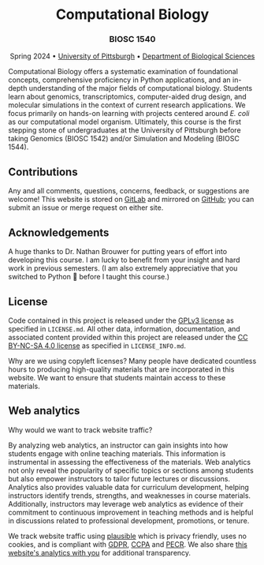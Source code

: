 <h1 align="center">Computational Biology</h1>

<h3 align="center">BIOSC 1540</h3>

<p align="center">
    Spring 2024 •
    <a href="https://www.pitt.edu/">University of Pittsburgh</a> •
    <a href="https://www.biology.pitt.edu/">Department of Biological Sciences</a>
</p>

Computational Biology offers a systematic examination of foundational concepts, comprehensive proficiency in Python applications, and an in-depth understanding of the major fields of computational biology.
Students learn about genomics, transcriptomics, computer-aided drug design, and molecular simulations in the context of current research applications.
We focus primarily on hands-on learning with projects centered around *E. coli* as our computational model organism.
Ultimately, this course is the first stepping stone of undergraduates at the University of Pittsburgh before taking Genomics (BIOSC 1542) and/or Simulation and Modeling (BIOSC 1544).

## Contributions

Any and all comments, questions, concerns, feedback, or suggestions are welcome!
This website is stored on [GitLab][gitlab] and mirrored on [GitHub][github]; you can submit an issue or merge request on either site.

## Acknowledgements

A huge thanks to Dr. Nathan Brouwer for putting years of effort into developing this course.
I am lucky to benefit from your insight and hard work in previous semesters.
(I am also extremely appreciative that you switched to Python 🐍 before I taught this course.)

## License

Code contained in this project is released under the [GPLv3 license][gplv3] as specified in `LICENSE.md`.
All other data, information, documentation, and associated content provided within this project are released under the [CC BY-NC-SA 4.0 license][cc-by-nc-sa-4.0] as specified in `LICENSE_INFO.md`.

Why are we using copyleft licenses?
Many people have dedicated countless hours to producing high-quality materials that are incorporated in this website.
We want to ensure that students maintain access to these materials.

## Web analytics

Why would we want to track website traffic?

By analyzing web analytics, an instructor can gain insights into how students engage with online teaching materials.
This information is instrumental in assessing the effectiveness of the materials.
Web analytics not only reveal the popularity of specific topics or sections among students but also empower instructors to tailor future lectures or discussions.
Analytics also provides valuable data for curriculum development, helping instructors identify trends, strengths, and weaknesses in course materials.
Additionally, instructors may leverage web analytics as evidence of their commitment to continuous improvement in teaching methods and is helpful in discussions related to professional development, promotions, or tenure.

We track website traffic using [plausible][plausible] which is privacy friendly, uses no cookies, and is compliant with [GDPR][gdpr], [CCPA][ccpa] and [PECR][pecr].
We also share [this website's analytics with you][plausible-link] for additional transparency.

[gitlab]: https://gitlab.com/oasci/courses/pitt/biosc1540-2024s
[github]: https://github.com/oasci/pitt-biosc1540-2024s-website
[gplv3]: https://spdx.org/licenses/GPL-3.0-only.html
[cc-by-nc-sa-4.0]: https://creativecommons.org/licenses/by-nc-sa/4.0/
[plausible]: https://plausible.io
[plausible-link]: https://plausible.io/pitt-biosc1540-2024s/
[gdpr]: https://gdpr-info.eu/
[ccpa]: https://oag.ca.gov/privacy/ccpa
[pecr]: https://ico.org.uk/for-organisations/direct-marketing-and-privacy-and-electronic-communications/guide-to-pecr/what-are-pecr/

